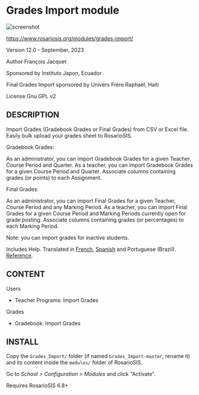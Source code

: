 Grades Import module
====================

![screenshot](https://gitlab.com/francoisjacquet/Grades_Import/raw/master/screenshot.png?inline=false)

https://www.rosariosis.org/modules/grades-import/

Version 12.0 - September, 2023

Author François Jacquet

Sponsored by Instituto Japon, Ecuador

Final Grades Import sponsored by Univers Frère Raphaël, Haiti

License Gnu GPL v2

DESCRIPTION
-----------
Import Grades (Gradebook Grades or Final Grades) from CSV or Excel file.
Easily bulk upload your grades sheet to RosarioSIS.

Gradebook Grades:

As an administrator, you can import Gradebook Grades for a given Teacher, Course Period and Quarter.
As a teacher, you can import Gradebook Grades for a given Course Period and Quarter.
Associate columns containing grades (or points) to each Assignment.

Final Grades:

As an administrator, you can import Final Grades for a given Teacher, Course Period and any Marking Period.
As a teacher, you can import Final Grades for a given Course Period and Marking Periods currently open for grade posting.
Associate columns containing grades (or percentages) to each Marking Period.

Note: you can import grades for inactive students.

Includes Help.
Translated in [French](https://www.rosariosis.org/fr/modules/grades-import/), [Spanish](https://www.rosariosis.org/es/modules/grades-import/) and Portuguese (Brazil).
[Reference](https://gitlab.com/francoisjacquet/Grades_Import/blob/master/REFERENCE.md).

CONTENT
-------
Users
- Teacher Programs: Import Grades

Grades
- Gradebook: Import Grades

INSTALL
-------
Copy the `Grades_Import/` folder (if named `Grades_Import-master`, rename it) and its content inside the `modules/` folder of RosarioSIS.

Go to _School > Configuration > Modules_ and click "Activate".

Requires RosarioSIS 6.8+
